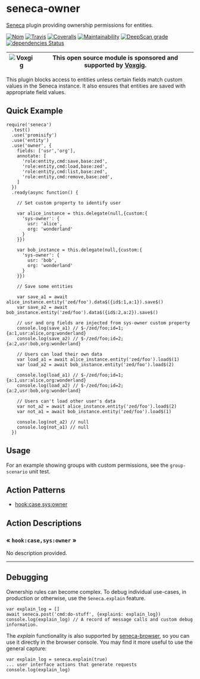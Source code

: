 # seneca-owner
[Seneca](http://senecajs.org) plugin providing ownership permissions for entities.

[![Npm][BadgeNpm]][Npm]
[![Travis][BadgeTravis]][Travis]
[![Coveralls][BadgeCoveralls]][Coveralls]
[![Maintainability](https://api.codeclimate.com/v1/badges/4db939a7299d629c974b/maintainability)](https://codeclimate.com/github/voxgig/seneca-owner/maintainability)
[![DeepScan grade](https://deepscan.io/api/teams/5016/projects/12956/branches/208825/badge/grade.svg)](https://deepscan.io/dashboard#view=project&tid=5016&pid=12956&bid=208825)
[![dependencies Status](https://david-dm.org/voxgig/seneca-owner/status.svg)](https://david-dm.org/voxgig/seneca-owner)

| ![Voxgig](https://www.voxgig.com/res/img/vgt01r.png) | This open source module is sponsored and supported by [Voxgig](https://www.voxgig.com). |
|---|---|

This plugin blocks access to entities unless certain fields match
custom values in the Seneca instance. It also ensures that entities
are saved with appropriate field values.


## Quick Example

```
require('seneca')
  .test()
  .use('promisify')
  .use('entity')
  .use('owner', {
    fields: ['usr','org'],
    annotate: [
      'role:entity,cmd:save,base:zed',
      'role:entity,cmd:load,base:zed',
      'role:entity,cmd:list,base:zed',
      'role:entity,cmd:remove,base:zed',
    ]
  })
  .ready(async function() {

    // Set custom property to identify user
    
    var alice_instance = this.delegate(null,{custom:{
      'sys-owner': {
        usr: 'alice',
        org: 'wonderland'
      }
    }})

    var bob_instance = this.delegate(null,{custom:{
      'sys-owner': {
        usr: 'bob',
        org: 'wonderland'
      }
    }})

    // Save some entities
    
    var save_a1 = await alice_instance.entity('zed/foo').data$({id$:1,a:1}).save$()
    var save_a2 = await bob_instance.entity('zed/foo').data$({id$:2,a:2}).save$()

    // usr and org fields are injected from sys-owner custom property
    console.log(save_a1) // $-/zed/foo;id=1;{a:1,usr:alice,org:wonderland}
    console.log(save_a2) // $-/zed/foo;id=2;{a:2,usr:bob,org:wonderland}

    // Users can load their own data
    var load_a1 = await alice_instance.entity('zed/foo').load$(1)
    var load_a2 = await bob_instance.entity('zed/foo').load$(2)

    console.log(load_a1) // $-/zed/foo;id=1;{a:1,usr:alice,org:wonderland}
    console.log(load_a2) // $-/zed/foo;id=2;{a:2,usr:bob,org:wonderland}

    // Users can't load other user's data
    var not_a2 = await alice_instance.entity('zed/foo').load$(2)
    var not_a1 = await bob_instance.entity('zed/foo').load$(1)

    console.log(not_a2) // null
    console.log(not_a1) // null
  })
```

## Usage

For an example showing groups with custom permissions, see the
`group-scenario` unit test.



<!--START:options-->
<!--END:options-->

<!--START:action-list-->


## Action Patterns

* [hook:case,sys:owner](#-hookcasesysowner-)


<!--END:action-list-->

<!--START:action-desc-->


## Action Descriptions

### &laquo; `hook:case,sys:owner` &raquo;

No description provided.



----------


<!--END:action-desc-->



## Debugging

Ownership rules can become complex. To debug individual use-cases, in production or otherwise, use the `Seneca.explain` feature.

```
var explain_log = []
await seneca.post('cmd:do-stuff', {explain$: explain_log})
console.log(explain_log) // A record of message calls and custom debug information.
```

The _explain_ functionality is also supported by [seneca-browser](github.com/voxgig/seneca-browser), so you can use it directly in the browser console. You may find it more useful to use the general capture: 

```
var explain_log = seneca.explain(true)
... user interface actions that generate requests
console.log(explain_log)
```


[BadgeCoveralls]: https://coveralls.io/repos/voxgig/seneca-owner/badge.svg?branch=master&service=github
[BadgeNpm]: https://badge.fury.io/js/seneca-owner.svg
[BadgeTravis]: https://travis-ci.org/voxgig/seneca-owner.svg?branch=master
[Coveralls]: https://coveralls.io/github/voxgig/seneca-owner?branch=master
[Npm]: https://www.npmjs.com/package/seneca-owner
[Travis]: https://travis-ci.org/voxgig/seneca-owner?branch=master
